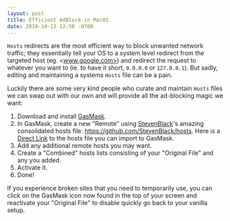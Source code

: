 ```yaml
---
layout: post
title: Efficient AdBlock in MacOS
date: 2018-10-13 12:50 -0700
---
```


`Hosts` redirects are the most efficient way to block unwanted network traffic;
they essentially tell your OS to a system level redirect from the targeted host
(eg. <www.google.com>) and redirect the request to whatever you want to (ie. to
have it short, `0.0.0.0` or `127.0.0.1`). But sadly, editing and maintaining a
systems `Hosts` file can be a pain.

Luckily there are some very kind people who curate and maintain `Hosts` files we
can swap out with our own and will provide all the ad-blocking magic we want:

1. Download and install [GasMask](https://github.com/2ndalpha/gasmask).
2. In GasMask, create a new "Remote" using
   [StevenBlack](https://github.com/StevenBlack/)'s amazing consolidated hosts
   file: <https://github.com/StevenBlack/hosts>. Here is a
   [Direct Link](http://sbc.io/hosts/hosts) to the hosts file you can import to
   GasMask.
3. Add any additional remote hosts you may want.
4. Create a "Combined" hosts lists consisting of your "Original File" and any
   you added.
5. Activate it.
6. Done!

If you experience broken sites that you need to temporarily use, you can click
on the GasMask icon now found in the top of your screen and reactivate your
"Original File" to disable quickly go back to your vanilla setup.
